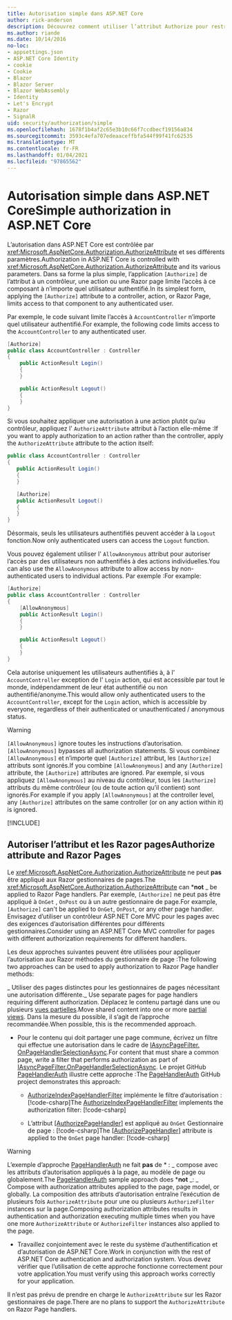 ```yaml
---
title: Autorisation simple dans ASP.NET Core
author: rick-anderson
description: Découvrez comment utiliser l’attribut Authorize pour restreindre l’accès aux contrôleurs et aux actions de ASP.NET Core.
ms.author: riande
ms.date: 10/14/2016
no-loc:
- appsettings.json
- ASP.NET Core Identity
- cookie
- Cookie
- Blazor
- Blazor Server
- Blazor WebAssembly
- Identity
- Let's Encrypt
- Razor
- SignalR
uid: security/authorization/simple
ms.openlocfilehash: 1678f1b4af2c65e3b10c66f7ccdbecf19156a834
ms.sourcegitcommit: 3593c4efa707edeaaceffbfa544f99f41fc62535
ms.translationtype: MT
ms.contentlocale: fr-FR
ms.lasthandoff: 01/04/2021
ms.locfileid: "97865562"
---
```

# <a name="simple-authorization-in-aspnet-core"></a><span data-ttu-id="ce80b-103">Autorisation simple dans ASP.NET Core</span><span class="sxs-lookup"><span data-stu-id="ce80b-103">Simple authorization in ASP.NET Core</span></span>

<a name="security-authorization-simple"></a>

<span data-ttu-id="ce80b-104">L’autorisation dans ASP.NET Core est contrôlée par <xref:Microsoft.AspNetCore.Authorization.AuthorizeAttribute> et ses différents paramètres.</span><span class="sxs-lookup"><span data-stu-id="ce80b-104">Authorization in ASP.NET Core is controlled with <xref:Microsoft.AspNetCore.Authorization.AuthorizeAttribute> and its various parameters.</span></span> <span data-ttu-id="ce80b-105">Dans sa forme la plus simple, l’application `[Authorize]` de l’attribut à un contrôleur, une action ou une Razor page limite l’accès à ce composant à n’importe quel utilisateur authentifié.</span><span class="sxs-lookup"><span data-stu-id="ce80b-105">In its simplest form, applying the `[Authorize]` attribute to a controller, action, or Razor Page, limits access to that component to any authenticated user.</span></span>

<span data-ttu-id="ce80b-106">Par exemple, le code suivant limite l’accès à `AccountController` n’importe quel utilisateur authentifié.</span><span class="sxs-lookup"><span data-stu-id="ce80b-106">For example, the following code limits access to the `AccountController` to any authenticated user.</span></span>

```csharp
[Authorize]
public class AccountController : Controller
{
    public ActionResult Login()
    {
    }

    public ActionResult Logout()
    {
    }
}
```

<span data-ttu-id="ce80b-107">Si vous souhaitez appliquer une autorisation à une action plutôt qu’au contrôleur, appliquez l' `AuthorizeAttribute` attribut à l’action elle-même :</span><span class="sxs-lookup"><span data-stu-id="ce80b-107">If you want to apply authorization to an action rather than the controller, apply the `AuthorizeAttribute` attribute to the action itself:</span></span>

```csharp
public class AccountController : Controller
{
   public ActionResult Login()
   {
   }

   [Authorize]
   public ActionResult Logout()
   {
   }
}
```

<span data-ttu-id="ce80b-108">Désormais, seuls les utilisateurs authentifiés peuvent accéder à la `Logout` fonction.</span><span class="sxs-lookup"><span data-stu-id="ce80b-108">Now only authenticated users can access the `Logout` function.</span></span>

<span data-ttu-id="ce80b-109">Vous pouvez également utiliser l' `AllowAnonymous` attribut pour autoriser l’accès par des utilisateurs non authentifiés à des actions individuelles.</span><span class="sxs-lookup"><span data-stu-id="ce80b-109">You can also use the `AllowAnonymous` attribute to allow access by non-authenticated users to individual actions.</span></span> <span data-ttu-id="ce80b-110">Par exemple :</span><span class="sxs-lookup"><span data-stu-id="ce80b-110">For example:</span></span>

```csharp
[Authorize]
public class AccountController : Controller
{
    [AllowAnonymous]
    public ActionResult Login()
    {
    }

    public ActionResult Logout()
    {
    }
}
```

<span data-ttu-id="ce80b-111">Cela autorise uniquement les utilisateurs authentifiés à, à l' `AccountController` exception de l' `Login` action, qui est accessible par tout le monde, indépendamment de leur état authentifié ou non authentifié/anonyme.</span><span class="sxs-lookup"><span data-stu-id="ce80b-111">This would allow only authenticated users to the `AccountController`, except for the `Login` action, which is accessible by everyone, regardless of their authenticated or unauthenticated / anonymous status.</span></span>

> [!WARNING]
> <span data-ttu-id="ce80b-112">`[AllowAnonymous]` ignore toutes les instructions d’autorisation.</span><span class="sxs-lookup"><span data-stu-id="ce80b-112">`[AllowAnonymous]` bypasses all authorization statements.</span></span> <span data-ttu-id="ce80b-113">Si vous combinez `[AllowAnonymous]` et n’importe quel `[Authorize]` attribut, les `[Authorize]` attributs sont ignorés.</span><span class="sxs-lookup"><span data-stu-id="ce80b-113">If you combine `[AllowAnonymous]` and any `[Authorize]` attribute, the `[Authorize]` attributes are ignored.</span></span> <span data-ttu-id="ce80b-114">Par exemple, si vous appliquez `[AllowAnonymous]` au niveau du contrôleur, tous les `[Authorize]` attributs du même contrôleur (ou de toute action qu’il contient) sont ignorés.</span><span class="sxs-lookup"><span data-stu-id="ce80b-114">For example if you apply `[AllowAnonymous]` at the controller level, any `[Authorize]` attributes on the same controller (or on any action within it) is ignored.</span></span>

[!INCLUDE[](~/includes/requireAuth.md)]

<a name="aarp"></a>

## <a name="authorize-attribute-and-no-locrazor-pages"></a><span data-ttu-id="ce80b-115">Autoriser l’attribut et les Razor pages</span><span class="sxs-lookup"><span data-stu-id="ce80b-115">Authorize attribute and Razor Pages</span></span>

<span data-ttu-id="ce80b-116">Le <xref:Microsoft.AspNetCore.Authorization.AuthorizeAttribute> ne peut **pas** être appliqué aux Razor gestionnaires de pages.</span><span class="sxs-lookup"><span data-stu-id="ce80b-116">The <xref:Microsoft.AspNetCore.Authorization.AuthorizeAttribute> can \***not** _ be applied to Razor Page handlers.</span></span> <span data-ttu-id="ce80b-117">Par exemple, `[Authorize]` ne peut pas être appliqué à `OnGet` , `OnPost` ou à un autre gestionnaire de page.</span><span class="sxs-lookup"><span data-stu-id="ce80b-117">For example, `[Authorize]` can't be applied to `OnGet`, `OnPost`, or any other page handler.</span></span> <span data-ttu-id="ce80b-118">Envisagez d’utiliser un contrôleur ASP.NET Core MVC pour les pages avec des exigences d’autorisation différentes pour différents gestionnaires.</span><span class="sxs-lookup"><span data-stu-id="ce80b-118">Consider using an ASP.NET Core MVC controller for pages with different authorization requirements for different handlers.</span></span>

<span data-ttu-id="ce80b-119">Les deux approches suivantes peuvent être utilisées pour appliquer l’autorisation aux Razor méthodes du gestionnaire de page :</span><span class="sxs-lookup"><span data-stu-id="ce80b-119">The following two approaches can be used to apply authorization to Razor Page handler methods:</span></span>

<span data-ttu-id="ce80b-120">_ Utiliser des pages distinctes pour les gestionnaires de pages nécessitant une autorisation différente.</span><span class="sxs-lookup"><span data-stu-id="ce80b-120">_ Use separate pages for page handlers requiring different authorization.</span></span> <span data-ttu-id="ce80b-121">Déplacez le contenu partagé dans une ou plusieurs [vues partielles](xref:mvc/views/partial).</span><span class="sxs-lookup"><span data-stu-id="ce80b-121">Move shared content into one or more [partial views](xref:mvc/views/partial).</span></span> <span data-ttu-id="ce80b-122">Dans la mesure du possible, il s’agit de l’approche recommandée.</span><span class="sxs-lookup"><span data-stu-id="ce80b-122">When possible, this is the recommended approach.</span></span>
* <span data-ttu-id="ce80b-123">Pour le contenu qui doit partager une page commune, écrivez un filtre qui effectue une autorisation dans le cadre de [IAsyncPageFilter. OnPageHandlerSelectionAsync](xref:Microsoft.AspNetCore.Mvc.Filters.IAsyncPageFilter.OnPageHandlerSelectionAsync%2A).</span><span class="sxs-lookup"><span data-stu-id="ce80b-123">For content that must share a common page, write a filter that performs authorization as part of [IAsyncPageFilter.OnPageHandlerSelectionAsync](xref:Microsoft.AspNetCore.Mvc.Filters.IAsyncPageFilter.OnPageHandlerSelectionAsync%2A).</span></span> <span data-ttu-id="ce80b-124">Le projet GitHub [PageHandlerAuth](https://github.com/dotnet/AspNetCore.Docs/tree/master/aspnetcore/security/authorization/simple/samples/3.1/PageHandlerAuth) illustre cette approche :</span><span class="sxs-lookup"><span data-stu-id="ce80b-124">The [PageHandlerAuth](https://github.com/dotnet/AspNetCore.Docs/tree/master/aspnetcore/security/authorization/simple/samples/3.1/PageHandlerAuth) GitHub project demonstrates this approach:</span></span>
  * <span data-ttu-id="ce80b-125">[AuthorizeIndexPageHandlerFilter](https://github.com/dotnet/AspNetCore.Docs/blob/master/aspnetcore/security/authorization/simple/samples/3.1/PageHandlerAuth/AuthorizeIndexPageHandlerFilter.cs) implémente le filtre d’autorisation :[!code-csharp[](~/security/authorization/simple/samples/3.1/PageHandlerAuth/Pages/Index.cshtml.cs?name=snippet)]</span><span class="sxs-lookup"><span data-stu-id="ce80b-125">The [AuthorizeIndexPageHandlerFilter](https://github.com/dotnet/AspNetCore.Docs/blob/master/aspnetcore/security/authorization/simple/samples/3.1/PageHandlerAuth/AuthorizeIndexPageHandlerFilter.cs) implements the authorization filter: [!code-csharp[](~/security/authorization/simple/samples/3.1/PageHandlerAuth/Pages/Index.cshtml.cs?name=snippet)]</span></span>

  * <span data-ttu-id="ce80b-126">L’attribut [[AuthorizePageHandler]](https://github.com/dotnet/AspNetCore.Docs/tree/master/aspnetcore/security/authorization/simple/samples/3.1/PageHandlerAuth/Pages/Index.cshtml.cs#L16) est appliqué au `OnGet` Gestionnaire de page : [!code-csharp[](~/security/authorization/simple/samples/3.1/PageHandlerAuth/AuthorizeIndexPageHandlerFilter.cs?name=snippet)]</span><span class="sxs-lookup"><span data-stu-id="ce80b-126">The [[AuthorizePageHandler]](https://github.com/dotnet/AspNetCore.Docs/tree/master/aspnetcore/security/authorization/simple/samples/3.1/PageHandlerAuth/Pages/Index.cshtml.cs#L16) attribute is applied to the `OnGet` page handler: [!code-csharp[](~/security/authorization/simple/samples/3.1/PageHandlerAuth/AuthorizeIndexPageHandlerFilter.cs?name=snippet)]</span></span>

> [!WARNING]
> <span data-ttu-id="ce80b-127">L’exemple d’approche [PageHandlerAuth](https://github.com/pranavkm/PageHandlerAuth) ne fait **pas** de \* : _ compose avec les attributs d’autorisation appliqués à la page, au modèle de page ou globalement.</span><span class="sxs-lookup"><span data-stu-id="ce80b-127">The [PageHandlerAuth](https://github.com/pranavkm/PageHandlerAuth) sample approach does \***not** _: _ Compose with authorization attributes applied to the page, page model, or globally.</span></span> <span data-ttu-id="ce80b-128">La composition des attributs d’autorisation entraîne l’exécution de plusieurs fois `AuthorizeAttribute` pour une ou plusieurs `AuthorizeFilter` instances sur la page.</span><span class="sxs-lookup"><span data-stu-id="ce80b-128">Composing authorization attributes results in authentication and authorization executing multiple times when you have one more `AuthorizeAttribute` or `AuthorizeFilter` instances also applied to the page.</span></span>
> * <span data-ttu-id="ce80b-129">Travaillez conjointement avec le reste du système d’authentification et d’autorisation de ASP.NET Core.</span><span class="sxs-lookup"><span data-stu-id="ce80b-129">Work in conjunction with the rest of ASP.NET Core authentication and authorization system.</span></span> <span data-ttu-id="ce80b-130">Vous devez vérifier que l’utilisation de cette approche fonctionne correctement pour votre application.</span><span class="sxs-lookup"><span data-stu-id="ce80b-130">You must verify using this approach works correctly for your application.</span></span>

<span data-ttu-id="ce80b-131">Il n’est pas prévu de prendre en charge le `AuthorizeAttribute` sur les Razor gestionnaires de page.</span><span class="sxs-lookup"><span data-stu-id="ce80b-131">There are no plans to support the `AuthorizeAttribute` on Razor Page handlers.</span></span> 
